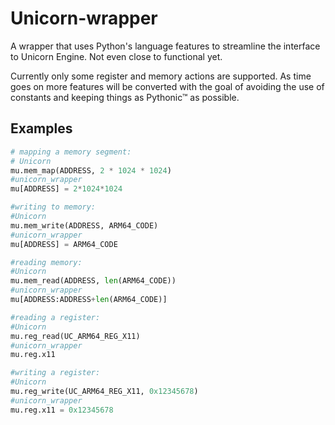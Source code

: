 # Unicorn-wrapper

A wrapper that uses Python's language features to streamline the interface to Unicorn Engine. Not even close to functional yet.

Currently only some register and memory actions are supported. As time goes on more features will be converted with the goal of avoiding the use of constants and keeping things as Pythonic™ as possible.

## Examples
```python
# mapping a memory segment:
# Unicorn
mu.mem_map(ADDRESS, 2 * 1024 * 1024)
#unicorn_wrapper
mu[ADDRESS] = 2*1024*1024

#writing to memory:
#Unicorn
mu.mem_write(ADDRESS, ARM64_CODE)
#unicorn_wrapper
mu[ADDRESS] = ARM64_CODE

#reading memory:
#Unicorn
mu.mem_read(ADDRESS, len(ARM64_CODE))
#unicorn_wrapper
mu[ADDRESS:ADDRESS+len(ARM64_CODE)]

#reading a register:
#Unicorn
mu.reg_read(UC_ARM64_REG_X11)
#unicorn_wrapper
mu.reg.x11

#writing a register:
#Unicorn
mu.reg_write(UC_ARM64_REG_X11, 0x12345678)
#unicorn_wrapper
mu.reg.x11 = 0x12345678
```
